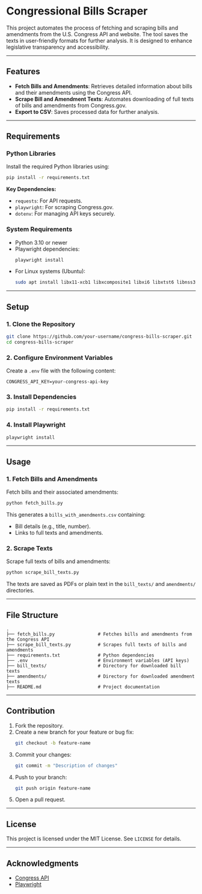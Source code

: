 # Congressional Bills Scraper

This project automates the process of fetching and scraping bills and amendments from the U.S. Congress API and website. The tool saves the texts in user-friendly formats for further analysis. It is designed to enhance legislative transparency and accessibility.

---

## Features

- **Fetch Bills and Amendments**: Retrieves detailed information about bills and their amendments using the Congress API.
- **Scrape Bill and Amendment Texts**: Automates downloading of full texts of bills and amendments from Congress.gov.
- **Export to CSV**: Saves processed data for further analysis.

---

## Requirements

### Python Libraries
Install the required Python libraries using:

```bash
pip install -r requirements.txt
```

**Key Dependencies:**
- `requests`: For API requests.
- `playwright`: For scraping Congress.gov.
- `dotenv`: For managing API keys securely.

### System Requirements
- Python 3.10 or newer
- Playwright dependencies:
  ```bash
  playwright install
  ```
- For Linux systems (Ubuntu):
  ```bash
  sudo apt install libx11-xcb1 libxcomposite1 libxi6 libxtst6 libnss3 libatk-bridge2.0-0 libgtk-3-0
  ```

---

## Setup

### 1. Clone the Repository
```bash
git clone https://github.com/your-username/congress-bills-scraper.git
cd congress-bills-scraper
```

### 2. Configure Environment Variables
Create a `.env` file with the following content:
```env
CONGRESS_API_KEY=your-congress-api-key
```

### 3. Install Dependencies
```bash
pip install -r requirements.txt
```

### 4. Install Playwright
```bash
playwright install
```

---

## Usage

### 1. Fetch Bills and Amendments
Fetch bills and their associated amendments:
```bash
python fetch_bills.py
```
This generates a `bills_with_amendments.csv` containing:
- Bill details (e.g., title, number).
- Links to full texts and amendments.

### 2. Scrape Texts
Scrape full texts of bills and amendments:
```bash
python scrape_bill_texts.py
```
The texts are saved as PDFs or plain text in the `bill_texts/` and `amendments/` directories.

---

## File Structure

```
.
├── fetch_bills.py                # Fetches bills and amendments from the Congress API
├── scrape_bill_texts.py          # Scrapes full texts of bills and amendments
├── requirements.txt              # Python dependencies
├── .env                          # Environment variables (API keys)
├── bill_texts/                   # Directory for downloaded bill texts
├── amendments/                   # Directory for downloaded amendment texts
├── README.md                     # Project documentation
```

---

## Contribution

1. Fork the repository.
2. Create a new branch for your feature or bug fix:
   ```bash
   git checkout -b feature-name
   ```
3. Commit your changes:
   ```bash
   git commit -m "Description of changes"
   ```
4. Push to your branch:
   ```bash
   git push origin feature-name
   ```
5. Open a pull request.

---

## License
This project is licensed under the MIT License. See `LICENSE` for details.

---

## Acknowledgments
- [Congress API](https://api.congress.gov/)
- [Playwright](https://playwright.dev/)
